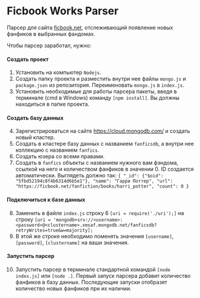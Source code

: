 # Ficbook Works Parser
Парсер для сайта [ficbook.net](https://ficbook.net), отслеживающий появление новых фанфиков в выбранных фандомах. 

Чтобы парсер заработал, нужно:
#### Создать проект
1. Установить на компьютер `Nodejs`.
2. Создать папку проекта и разместить внутри нее файлы `mongo.js` и `package.json` из репозитория. Переименовать `mongo.js` в `index.js`.
3. Установить необходимые для работы парсера пакеты, введя в терминале (cmd в Windows) команду `[npm install]`. Вы должны находиться в папке проекта.
#### Создать базу данных
4. Зарегистрироваться на сайте https://cloud.mongodb.com/ и создать новый кластер.
5. Создать в кластере базу данных с названием `fanficsdb`, а внутри нее коллекцию с названием `fanfics`. 
6. Создать юзера со всеми правами.
7. Создать в `fanfics` объекты c названием нужного вам фэндома, ссылкой на него и количеством фанфиков в значении 0. ID создается автоматически. Выглядеть должно так: `{ "_id": {"$oid": "5fbd52194c8f4b6314d6b5e1"}, "name": "Гарри Поттер", "url": "https://ficbook.net/fanfiction/books/harri_potter", "count": 0 }`
#### Подключиться к базе данных
8. Заменить в файле `index.js` строку 6 `[uri = require('./uri');]` на строку `[uri = 'mongodb+srv://<username>:<password>@<clustername>.xmsaf.mongodb.net/fanficsdb?retryWrites=true&w=majority];` 
9. В этой же строке необходимо поменять значения `[username]`, `[password]`, `[clustername]` на ваши значения.
#### Запустить парсер 
10. Запустить парсер в терминале стандартной командой `[node index.js]` или `[node .]`. Первый запуск парсера добавит количество фанфиков в базу данных. Последующие запуски отобразят количество новых фанфиков при их наличии.
